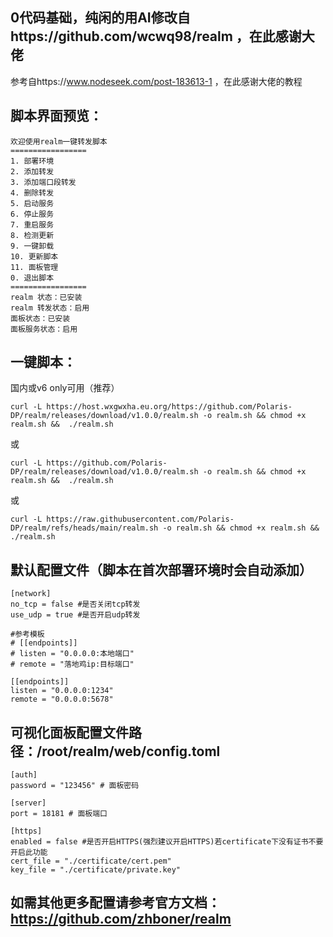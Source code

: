 ## 0代码基础，纯闲的用AI修改自https://github.com/wcwq98/realm ，在此感谢大佬

参考自https://www.nodeseek.com/post-183613-1 ，在此感谢大佬的教程

## 脚本界面预览：

```
欢迎使用realm一键转发脚本
=================
1. 部署环境
2. 添加转发
3. 添加端口段转发
4. 删除转发
5. 启动服务
6. 停止服务
7. 重启服务
8. 检测更新
9. 一键卸载
10. 更新脚本
11. 面板管理
0. 退出脚本
=================
realm 状态：已安装
realm 转发状态：启用
面板状态：已安装
面板服务状态：启用
```
## 一键脚本：
国内或v6 only可用（推荐）
```
curl -L https://host.wxgwxha.eu.org/https://github.com/Polaris-DP/realm/releases/download/v1.0.0/realm.sh -o realm.sh && chmod +x realm.sh &&  ./realm.sh
```
或
```
curl -L https://github.com/Polaris-DP/realm/releases/download/v1.0.0/realm.sh -o realm.sh && chmod +x realm.sh &&  ./realm.sh
```
或
```
curl -L https://raw.githubusercontent.com/Polaris-DP/realm/refs/heads/main/realm.sh -o realm.sh && chmod +x realm.sh &&  ./realm.sh
```
## 默认配置文件（脚本在首次部署环境时会自动添加）
```
[network]
no_tcp = false #是否关闭tcp转发
use_udp = true #是否开启udp转发

#参考模板
# [[endpoints]]
# listen = "0.0.0.0:本地端口"
# remote = "落地鸡ip:目标端口"

[[endpoints]]
listen = "0.0.0.0:1234"
remote = "0.0.0.0:5678"
```
## 可视化面板配置文件路径：/root/realm/web/config.toml
```
[auth]
password = "123456" # 面板密码

[server]
port = 18181 # 面板端口

[https]
enabled = false #是否开启HTTPS(强烈建议开启HTTPS)若certificate下没有证书不要开启此功能
cert_file = "./certificate/cert.pem"
key_file = "./certificate/private.key"

```
## 如需其他更多配置请参考官方文档： https://github.com/zhboner/realm
